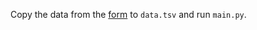 Copy the data from the [form](https://docs.google.com/forms/d/11xs_L02IW4m050H3IxLV3JYXXc3YpNFTVJ91Lcx0ZX0/) to `data.tsv` and run `main.py`.
